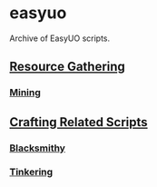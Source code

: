 # easyuo
Archive of EasyUO scripts.

## [Resource Gathering](https://github.com/davidadas/easyuo/tree/main/Resource%20Gathering)
### [Mining](https://github.com/davidadas/easyuo/tree/main/Resource%20Gathering/Mining)

## [Crafting Related Scripts](https://github.com/davidadas/easyuo/tree/main/Crafting%20Related%20Scripts/)
### [Blacksmithy](https://github.com/davidadas/easyuo/tree/main/Crafting%20Related%20Scripts/Blacksmithy)
### [Tinkering](https://github.com/davidadas/easyuo/tree/main/Crafting%20Related%20Scripts/Tinkering)

